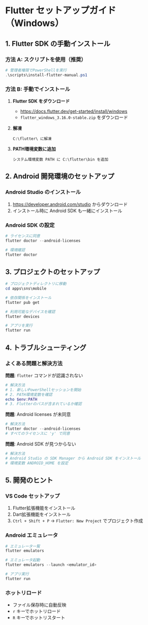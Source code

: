 # Flutter セットアップガイド（Windows）

## 1. Flutter SDK の手動インストール

### 方法 A: スクリプトを使用（推奨）
```powershell
# 管理者権限でPowerShellを実行
.\scripts\install-flutter-manual.ps1
```

### 方法 B: 手動でインストール

1. **Flutter SDK をダウンロード**
   - https://docs.flutter.dev/get-started/install/windows
   - `flutter_windows_3.16.0-stable.zip` をダウンロード

2. **解凍**
   ```
   C:\flutter\ に解凍
   ```

3. **PATH環境変数に追加**
   ```
   システム環境変数 PATH に C:\flutter\bin を追加
   ```

## 2. Android 開発環境のセットアップ

### Android Studio のインストール
1. https://developer.android.com/studio からダウンロード
2. インストール時に Android SDK も一緒にインストール

### Android SDK の設定
```powershell
# ライセンスに同意
flutter doctor --android-licenses

# 環境確認
flutter doctor
```

## 3. プロジェクトのセットアップ

```powershell
# プロジェクトディレクトリに移動
cd apps\sns\mobile

# 依存関係をインストール
flutter pub get

# 利用可能なデバイスを確認
flutter devices

# アプリを実行
flutter run
```

## 4. トラブルシューティング

### よくある問題と解決方法

**問題**: `flutter` コマンドが認識されない
```powershell
# 解決方法
# 1. 新しいPowerShellセッションを開始
# 2. PATH環境変数を確認
echo $env:PATH
# 3. Flutterのパスが含まれているか確認
```

**問題**: Android licenses が未同意
```powershell
# 解決方法
flutter doctor --android-licenses
# すべてのライセンスに 'y' で同意
```

**問題**: Android SDK が見つからない
```powershell
# 解決方法
# Android Studio の SDK Manager から Android SDK をインストール
# 環境変数 ANDROID_HOME を設定
```

## 5. 開発のヒント

### VS Code セットアップ
1. Flutter拡張機能をインストール
2. Dart拡張機能をインストール
3. `Ctrl + Shift + P` → `Flutter: New Project` でプロジェクト作成

### Android エミュレータ
```powershell
# エミュレータ一覧
flutter emulators

# エミュレータ起動
flutter emulators --launch <emulator_id>

# アプリ実行
flutter run
```

### ホットリロード
- ファイル保存時に自動反映
- `r` キーでホットリロード
- `R` キーでホットリスタート
